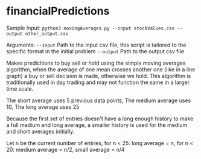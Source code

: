 # financialPredictions
Sample Input: `python3 movingAverages.py --input stockValues.csv --output other_output.csv`

Arguments:
`--input` Path to the input csv file, this script is tailored to the specific format in the initial problem
`--output` Path to the output csv file

Makes predicitions to buy sell or hold using the simple moving averages algorithm, when the average of one mean crosses another one (like in a line graph) a buy or sell decision is made, otherwise we hold.
This algorithm is traditionally used in day trading and may not function the same in a larger time scale.

The short average uses 5 previous data points,
The medium average uses 10,
The long average uses 25

Because the first set of entries doesn't have a long enough history to make a full medium and long average, a smaller history is used for the medium and short averages initially.

Let n be the current number of entries, for n < 25: long average = n, for n < 20: medium average = n/2, small average = n/4
